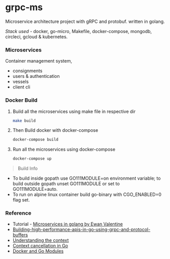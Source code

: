 # grpc-ms

Microservice architecture project with gRPC and protobuf.
written in golang.

*Stack used* - docker, go-micro, Makefile, docker-compose, mongodb, circleci, gcloud & kubernetes.  

### Microservices
Container management system,
-   consignments
-   users & authentication
-   vessels
-   client cli


### Docker Build  

1. Build all the microservices using make file in respective dir 
    ```sh
    make build
    ```
2. Then Build docker with docker-compose
    ```sh
    docker-compose build
    ```
3. Run all the microservices using docker-compose 
    ```sh
    docker-compose up 
    ```

> Build Info
- To build inside gopath use GO111MODULE=on environment variable; to build outside gopath unset GO111MODULE or set to GO111MODULE=auto.
- To run on alpine linux container build go-binary with CGO_ENABLED=0 flag set.

### Reference 
- Tutorial - [ Microservices in golang by Ewan Valentine ](https://ewanvalentine.io/microservices-in-golang-part-1/)
- [Building-high-performance-apis-in-go-using-grpc-and-protocol-buffers](https://medium.com/@shijuvar/building-high-performance-apis-in-go-using-grpc-and-protocol-buffers-2eda5b80771b)
- [Understanding the context](http://p.agnihotry.com/post/understanding_the_context_package_in_golang)
- [Context cancellation in Go](https://www.sohamkamani.com/blog/golang/2018-06-17-golang-using-context-cancellation/)
- [Docker and Go Modules](https://dev.to/plutov/docker-and-go-modules-3kkn)